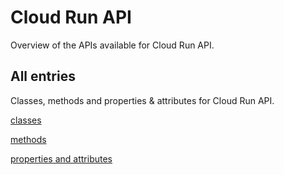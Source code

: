 [
This is a templated file. Adding content to this file may result in it being
reverted. Instead, if you want to place additional content, create an
"overview_content.md" file in `docs/` directory. The Sphinx tool will
pick up on the content and merge the content.
]: #

# Cloud Run API

Overview of the APIs available for Cloud Run API.

## All entries

Classes, methods and properties & attributes for
Cloud Run API.

[classes](https://cloud.google.com/python/docs/reference/run/latest/summary_class.html)

[methods](https://cloud.google.com/python/docs/reference/run/latest/summary_method.html)

[properties and
attributes](https://cloud.google.com/python/docs/reference/run/latest/summary_property.html)
